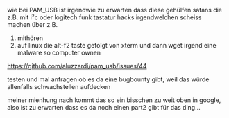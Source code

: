 

wie bei PAM_USB ist irgendwie zu erwarten dass diese gehülfen satans die z.B. mit i²c oder logitech funk tastatur hacks irgendwelchen scheiss machen über z.B. 


1. mithören 
2. auf linux die alt-f2 taste gefolgt von xterm und dann wget irgend eine malware so computer ownen

https://github.com/aluzzardi/pam_usb/issues/44

testen und mal anfragen ob es da eine bugbounty gibt, weil das würde allenfalls schwachstellen aufdecken

meiner mienhung nach kommt das so ein bisschen zu weit oben in google, also ist zu erwarten dass es da noch einen part2 gibt für das ding...



